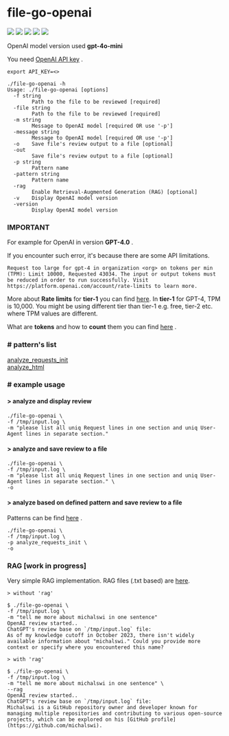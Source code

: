 # file-go-openai

![](https://img.shields.io/github/stars/michalswi/file-go-openai)
![](https://img.shields.io/github/issues/michalswi/file-go-openai)
![](https://img.shields.io/github/forks/michalswi/file-go-openai)
![](https://img.shields.io/github/last-commit/michalswi/file-go-openai)
![](https://img.shields.io/github/release/michalswi/file-go-openai)

OpenAI model version used **gpt-4o-mini**

You need [OpenAI API key](https://platform.openai.com/api-keys) .

```
export API_KEY=<>

./file-go-openai -h
Usage: ./file-go-openai [options]
  -f string
    	Path to the file to be reviewed [required]
  -file string
    	Path to the file to be reviewed [required]
  -m string
    	Message to OpenAI model [required OR use '-p']
  -message string
    	Message to OpenAI model [required OR use '-p']
  -o	Save file's review output to a file [optional]
  -out
    	Save file's review output to a file [optional]
  -p string
    	Pattern name
  -pattern string
    	Pattern name
  -rag
    	Enable Retrieval-Augmented Generation (RAG) [optional]
  -v	Display OpenAI model version
  -version
    	Display OpenAI model version
```

### **IMPORTANT**  

For example for OpenAI in version **GPT-4.0** .

If you encounter such error, it's because there are some API limitations.
```
Request too large for gpt-4 in organization <org> on tokens per min (TPM): Limit 10000, Requested 43034. The input or output tokens must be reduced in order to run successfully. Visit https://platform.openai.com/account/rate-limits to learn more.
```
More about **Rate limits** for **tier-1** you can find [here](https://platform.openai.com/docs/guides/rate-limits/usage-tiers?context=tier-one). In **tier-1** for GPT-4, TPM is 10,000. You might be using different tier than tier-1 e.g. free, tier-2 etc. where TPM values are different.

What are **tokens** and how to **count** them you can find [here](https://help.openai.com/en/articles/4936856-what-are-tokens-and-how-to-count-them) .


### \# pattern's list

[analyze_requests_init](./patterns/analyze_requests_init/README.md)  
[analyze_html](./patterns/analyze_html/README.md)


### \# example usage

#### > analyze and display review
```
./file-go-openai \
-f /tmp/input.log \
-m "please list all uniq Request lines in one section and uniq User-Agent lines in separate section."
```

#### > analyze and save review to a file
```
./file-go-openai \
-f /tmp/input.log \
-m "please list all uniq Request lines in one section and uniq User-Agent lines in separate section." \
-o
```

#### > analyze based on defined pattern and save review to a file

Patterns can be find [here](./patterns/) .

```
./file-go-openai \
-f /tmp/input.log \
-p analyze_requests_init \
-o
```

### RAG [work in progress]

Very simple RAG implementation. RAG files (.txt based) are [here](./ragdata/).

```
> without 'rag'

$ ./file-go-openai \
-f /tmp/input.log \
-m "tell me more about michalswi in one sentence"
OpenAI review started..
ChatGPT's review base on `/tmp/input.log` file:
As of my knowledge cutoff in October 2023, there isn't widely available information about "michalswi." Could you provide more context or specify where you encountered this name?
```

```
> with 'rag'

$ ./file-go-openai \
-f /tmp/input.log \
-m "tell me more about michalswi in one sentence" \
--rag
OpenAI review started..
ChatGPT's review base on `/tmp/input.log` file:
Michalswi is a GitHub repository owner and developer known for managing multiple repositories and contributing to various open-source projects, which can be explored on his [GitHub profile](https://github.com/michalswi).
```
